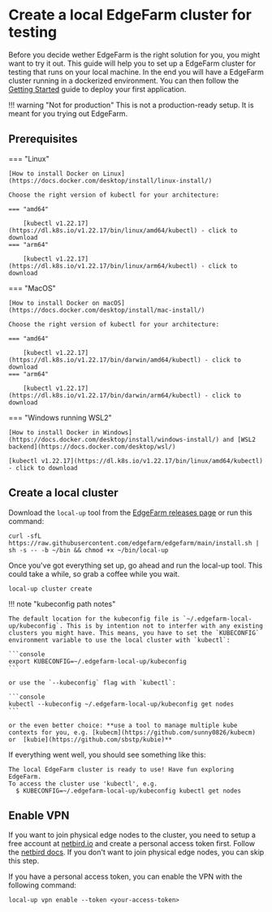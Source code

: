 # Create a local EdgeFarm cluster for testing

Before you decide wether EdgeFarm is the right solution for you, you might want to try it out. This guide will help you to set up a EdgeFarm cluster for testing that runs on your local machine.
In the end you will have a EdgeFarm cluster running in a dockerized environment. You can then follow the [Getting Started](../getting-started.md) guide to deploy your first application.

!!! warning "Not for production"
    This is not a production-ready setup. It is meant for you trying out EdgeFarm.

## Prerequisites

=== "Linux"

    [How to install Docker on Linux](https://docs.docker.com/desktop/install/linux-install/)

    Choose the right version of kubectl for your architecture:

    === "amd64"

        [kubectl v1.22.17](https://dl.k8s.io/v1.22.17/bin/linux/amd64/kubectl) - click to download
    === "arm64" 

        [kubectl v1.22.17](https://dl.k8s.io/v1.22.17/bin/linux/arm64/kubectl) - click to download

=== "MacOS"
    
    [How to install Docker on macOS](https://docs.docker.com/desktop/install/mac-install/)
    
    Choose the right version of kubectl for your architecture:

    === "amd64"

        [kubectl v1.22.17](https://dl.k8s.io/v1.22.17/bin/darwin/amd64/kubectl) - click to download
    === "arm64" 

        [kubectl v1.22.17](https://dl.k8s.io/v1.22.17/bin/darwin/arm64/kubectl) - click to download

=== "Windows running WSL2"

    [How to install Docker in Windows](https://docs.docker.com/desktop/install/windows-install/) and [WSL2 backend](https://docs.docker.com/desktop/wsl/)

    [kubectl v1.22.17](https://dl.k8s.io/v1.22.17/bin/linux/amd64/kubectl) - click to download

## Create a local cluster

Download the `local-up` tool from the [EdgeFarm releases page](https://github.com/edgefarm/edgefarm/releases) or run this command:

```console
curl -sfL https://raw.githubusercontent.com/edgefarm/edgefarm/main/install.sh | sh -s -- -b ~/bin && chmod +x ~/bin/local-up
```


Once you've got everything set up, go ahead and run the local-up tool. This could take a while, so grab a coffee while you wait. 

```console
local-up cluster create 
```

!!! note "kubeconfig path notes"

    The default location for the kubeconfig file is `~/.edgefarm-local-up/kubeconfig`. This is by intention not to interfer with any existing clusters you might have. This means, you have to set the `KUBECONFIG` environment variable to use the local cluster with `kubectl`:

    ```console
    export KUBECONFIG=~/.edgefarm-local-up/kubeconfig
    ```

    or use the `--kubeconfig` flag with `kubectl`:

    ```console
    kubectl --kubeconfig ~/.edgefarm-local-up/kubeconfig get nodes
    ```

    or the even better choice: **use a tool to manage multiple kube contexts for you, e.g. [kubecm](https://github.com/sunny0826/kubecm) or  [kubie](https://github.com/sbstp/kubie)**
    

If everything went well, you should see something like this:

```{: .console .no-copy}
The local EdgeFarm cluster is ready to use! Have fun exploring EdgeFarm.
To access the cluster use 'kubectl', e.g.
  $ KUBECONFIG=~/.edgefarm-local-up/kubeconfig kubectl get nodes
```

## Enable VPN

If you want to join physical edge nodes to the cluster, you need to setup a free account at [netbird.io](https://netbird.io) and create a personal access token first. Follow the [netbird docs](https://docs.netbird.io/how-to/access-netbird-public-api#creating-an-access-token). 
If you don't want to join physical edge nodes, you can skip this step.

If you have a personal access token, you can enable the VPN with the following command:

```console
local-up vpn enable --token <your-access-token>
```
